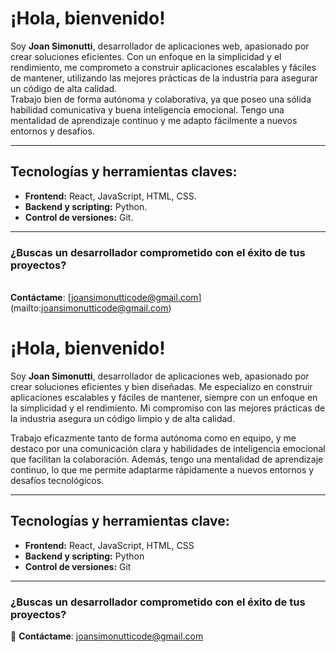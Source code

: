# ¡Hola, bienvenido!

Soy **Joan Simonutti**, desarrollador de aplicaciones web, apasionado por crear soluciones eficientes. Con un enfoque en la simplicidad y el rendimiento, me comprometo a construir aplicaciones escalables y fáciles de mantener, utilizando las mejores prácticas de la industria para asegurar un código de alta calidad.<br/>Trabajo bien de forma autónoma y colaborativa, ya que poseo una sólida habilidad comunicativa y buena inteligencia emocional. Tengo una mentalidad de aprendizaje continuo y me adapto fácilmente a nuevos entornos y desafíos.

---

## Tecnologías y herramientas claves:

- **Frontend:** React, JavaScript, HTML, CSS.
- **Backend y scripting:** Python.
- **Control de versiones:** Git.

---

### ¿Buscas un desarrollador comprometido con el éxito de tus proyectos? 
<br/>**Contáctame**: [joansimonutticode@gmail.com]
(mailto:joansimonutticode@gmail.com)

# ¡Hola, bienvenido!

Soy **Joan Simonutti**, desarrollador de aplicaciones web, apasionado por crear soluciones eficientes y bien diseñadas. Me especializo en construir aplicaciones escalables y fáciles de mantener, siempre con un enfoque en la simplicidad y el rendimiento. Mi compromiso con las mejores prácticas de la industria asegura un código limpio y de alta calidad.

Trabajo eficazmente tanto de forma autónoma como en equipo, y me destaco por una comunicación clara y habilidades de inteligencia emocional que facilitan la colaboración. Además, tengo una mentalidad de aprendizaje continuo, lo que me permite adaptarme rápidamente a nuevos entornos y desafíos tecnológicos.

---

## Tecnologías y herramientas clave:

- **Frontend:** React, JavaScript, HTML, CSS
- **Backend y scripting:** Python
- **Control de versiones:** Git

---

### ¿Buscas un desarrollador comprometido con el éxito de tus proyectos?

📧 **Contáctame**: [joansimonutticode@gmail.com](mailto:joansimonutticode@gmail.com)
